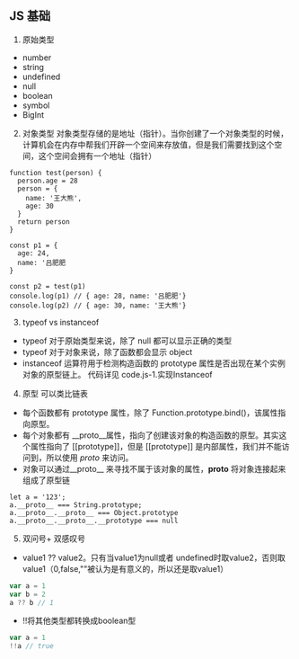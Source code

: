 ## JS 基础

1. 原始类型
+ number
+ string
+ undefined
+ null
+ boolean
+ symbol
+ BigInt

2. 对象类型
对象类型存储的是地址（指针）。当你创建了一个对象类型的时候，计算机会在内存中帮我们开辟一个空间来存放值，但是我们需要找到这个空间，这个空间会拥有一个地址（指针）
```
function test(person) {
  person.age = 28
  person = {
    name: '王大熊',
    age: 30
  }
  return person
}

const p1 = {
  age: 24,
  name: '吕肥肥
}

const p2 = test(p1)
console.log(p1) // { age: 28, name: '吕肥肥'}
console.log(p2) // { age: 30, name: '王大熊'}
```

3. typeof vs instanceof
+ typeof 对于原始类型来说，除了 null 都可以显示正确的类型
+ typeof 对于对象来说，除了函数都会显示 object
+ instanceof 运算符用于检测构造函数的 prototype 属性是否出现在某个实例对象的原型链上。
代码详见 code.js-1.实现Instanceof

4. 原型
可以类比链表
+ 每个函数都有 prototype 属性，除了 Function.prototype.bind()，该属性指向原型。
+ 每个对象都有 __proto__属性，指向了创建该对象的构造函数的原型。其实这个属性指向了 [[prototype]]，但是 [[prototype]] 是内部属性，我们并不能访问到，所以使用 _proto_ 来访问。
+ 对象可以通过__proto__ 来寻找不属于该对象的属性，__proto__ 将对象连接起来组成了原型链
```
let a = '123';
a.__proto__ === String.prototype;
a.__proto__.__proto__ === Object.prototype
a.__proto__.__proto__.__prototype === null
```

5. 双问号+ 双感叹号
+ value1 ?? value2。只有当value1为null或者 undefined时取value2，否则取value1（0,false,""被认为是有意义的，所以还是取value1）
```javascript
var a = 1
var b = 2
a ?? b // 1
```

+ !!将其他类型都转换成boolean型 
```javascript
var a = 1
!!a // true
```



